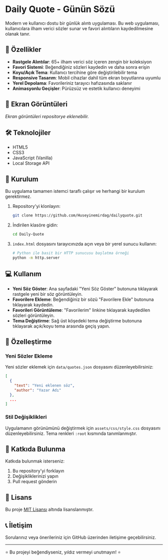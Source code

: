 # Daily Quote - Günün Sözü

Modern ve kullanıcı dostu bir günlük alıntı uygulaması. Bu web uygulaması, kullanıcılara ilham verici sözler sunar ve favori alıntıların kaydedilmesine olanak tanır.

## 🌟 Özellikler

- **Rastgele Alıntılar**: 65+ ilham verici söz içeren zengin bir koleksiyon
- **Favori Sistemi**: Beğendiğiniz sözleri kaydedin ve daha sonra erişin
- **Koyu/Açık Tema**: Kullanıcı tercihine göre değiştirilebilir tema
- **Responsive Tasarım**: Mobil cihazlar dahil tüm ekran boyutlarına uyumlu
- **Yerel Depolama**: Favorileriniz tarayıcı hafızasında saklanır
- **Animasyonlu Geçişler**: Pürüzsüz ve estetik kullanıcı deneyimi

## 📱 Ekran Görüntüleri

_Ekran görüntüleri repositorye eklenebilir._

## 🛠️ Teknolojiler

- HTML5
- CSS3
- JavaScript (Vanilla)
- Local Storage API

## 🚀 Kurulum

Bu uygulama tamamen istemci taraflı çalışır ve herhangi bir kurulum gerektirmez.

1. Repository'yi klonlayın:
   ```bash
   git clone https://github.com/Huseyinemirdag/dailyquote.git
   ```

2. İndirilen klasöre gidin:
   ```bash
   cd Daily-Quote
   ```

3. `index.html` dosyasını tarayıcınızda açın veya bir yerel sunucu kullanın:
   ```bash
   # Python ile basit bir HTTP sunucusu başlatma örneği
   python -m http.server
   ```

## 💻 Kullanım

- **Yeni Söz Göster**: Ana sayfadaki "Yeni Söz Göster" butonuna tıklayarak rastgele yeni bir söz görüntüleyin.
- **Favorilere Ekleme**: Beğendiğiniz bir sözü "Favorilere Ekle" butonuna tıklayarak kaydedin.
- **Favorileri Görüntüleme**: "Favorilerim" linkine tıklayarak kaydedilen sözleri görüntüleyin.
- **Tema Değiştirme**: Sağ üst köşedeki tema değiştirme butonuna tıklayarak açık/koyu tema arasında geçiş yapın.

## 🔧 Özelleştirme

### Yeni Sözler Ekleme

Yeni sözler eklemek için `data/quotes.json` dosyasını düzenleyebilirsiniz:

```json
[
  {
    "text": "Yeni eklenen söz",
    "author": "Yazar Adı"
  },
  ...
]
```

### Stil Değişiklikleri

Uygulamanın görünümünü değiştirmek için `assets/css/style.css` dosyasını düzenleyebilirsiniz. Tema renkleri `:root` kısmında tanımlanmıştır.

## 🤝 Katkıda Bulunma

Katkıda bulunmak isterseniz:

1. Bu repository'yi forklayın
2. Değişikliklerinizi yapın
3. Pull request gönderin

## 📄 Lisans

Bu proje [MIT Lisansı](LICENSE) altında lisanslanmıştır.

## 📞 İletişim

Sorularınız veya önerileriniz için GitHub üzerinden iletişime geçebilirsiniz.

---

⭐ Bu projeyi beğendiyseniz, yıldız vermeyi unutmayın! ⭐ 
